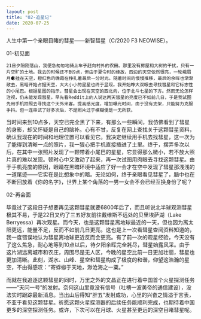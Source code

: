 ```yaml
---
layout: post
title: "02-追星记"
date: 2020-07-25
---
```


人生中第一个亲眼目睹的彗星——新智彗星（C/2020 F3 NEOWISE）。

01-初见面

	21日夕阳刚落山，我便急匆匆地骑上车子赶向村外的农田。那里没有房屋和大树的干扰，只有一片空旷的土地。我去的时候还不到9点，但由于夏令时的缘故，西边的天空依然很亮，一轮峨眉月🌒挂在天空，橙红色的晚霞在挣扎着最后一分时光。随着时间的慢慢推移，最后的余晖也渐渐散去，黑暗开始占据天空，大大小小的星星也终于显现。我开始睁大双眼去寻找彗星和它标志性的小尾巴。根据星图的指示，彗星会出现在天空的西北向，位于北斗七星的下方。然而无论怎样注视，仍未能发现彗星。早先看Reddit上的人说这两天彗星的亮度已不如前几日，于是我试图先用手机拍照去寻找这个天外来客。提高感光度，增加曝光时间，由于没有支架，只能努力克服手抖。但一连串试了好多次后，不是照片过于模糊便是一无所获。

  当时间来到10点多，天空已完全黑了下来，有那么一些瞬间，我仿佛看到了彗星的身影，却又怀疑是自己的脑补。心有不甘，反复在网上查找关于这颗彗星资料，确认我现在的时间和地理位置可以看见它。我决定继续用手机去找彗星，这一次为了能得到清晰一点的照片，我一狠心把手机直接插进了土里。终于，摆弄多次以后，在其中一张照片发现了一颗带着小尾巴的星星，它显得那么微小，若不放大照片真的难以发现。顿时心中又激动了起来，再一次试图用肉眼去寻找这颗彗星。由于手机亮度的原因，眼睛在黑暗环境中适应了好一会才在空中发现了彗星那浅浅的一道尾迹——它实在是比想象中的暗。无论如何，终于亲眼看见彗星了，脑中也在不断回放着《你的名字》，世界上某个角落的一男一女会不会已经互换身份了呢？

02-再会面

  毕竟过了这段日子想要再见这颗彗星就要6800年后了，而且听说北半球观测彗星极其不易，于是22日又约了三五好友前往戴维斯不远处的贝里埃萨湖（Lake Berryessa）再次观星。而今天，也是这颗彗星离地球最近的一天，但也因为离太阳更远，能量不足，反而不如前几日更亮。这也是上一次看彗星查阅资料知道的，我一度错误地认为彗星离地球更近反而会更亮。有了前一次的观星经验，今天没有了这么焦急，耐心地等到10点以后，待夕阳余晖完全耗尽，彗星始露风采。由于这片湖远离城市和农庄，周围尽是无人区，今晚的星空比前一日更加壮丽，彗星也更加清晰。此刻，湖水、山峰、星空和彗星构成了极度的和谐，仰望这浩瀚的星空，不由得感叹：“寄蜉蝣于天地，渺沧海之一粟。” 

  而就在我追逐这颗彗星的同时，万里之外的文昌正在进行着中国首个火星探测任务——“天问一号”的发射。奈何这山里竟没有信号（吐槽一波美帝的通信建设），没法实时跟踪最新消息。当出山后得知“胖五”发射成功，心里的兴奋之情溢于言表，不亚于看见这颗彗星。祈愿这颗火星探测器的后续任务能顺利完成，也期待着中国更多的深空探测任务。或许，下次可以在月球、火星甚至更远的深空目睹彗星呢。
